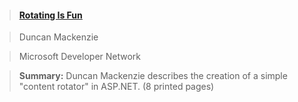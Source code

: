 > #### [Rotating Is Fun](http://msdn.microsoft.com/vbasic/using/columns/code4fun/?pull=/library/en-us/dncodefun/html/code4fun09072004.asp)

>
>
> Duncan Mackenzie

> Microsoft Developer Network

> **Summary:** Duncan Mackenzie describes the creation of a simple "content rotator" in ASP.NET. (8 printed pages)
